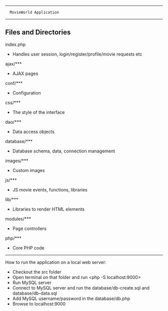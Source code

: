 ----------------------------------

      MovieWorld Application

----------------------------------


Files and Directories
---------------------

index.php
* Handles user session, login/register/profile/movie requests etc

ajax/***
* AJAX pages

conf/***
* Configuration

css/***
* The style of the interface

dao/***
* Data access objects 

database/***
* Database schema, data, connection management

images/***
* Custom images

js/***
* JS movie events, functions, libraries

lib/***
* Libraries to render HTML elements

modules/***
* Page controllers

php/***
* Core PHP code

----------------------------------

How to run the application on a local web server:
* Checkout the src folder
* Open terminal on that folder and run <php -S localhost:9000>
* Run MySQL server
* Connect to MySQL server and run the database/db-create.sql and database/db-data.sql
* Add MySQL username/password in the database/db.php
* Browse to localhost:9000

